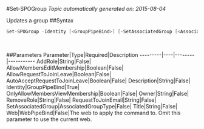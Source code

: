 #Set-SPOGroup
*Topic automatically generated on: 2015-08-04*

Updates a group
##Syntax
```powershell
Set-SPOGroup -Identity [<GroupPipeBind>] [-SetAssociatedGroup [<AssociatedGroupType>]] [-AddRole [<String>]] [-RemoveRole [<String>]] [-Title [<String>]] [-Owner [<String>]] [-Description [<String>]] [-AllowRequestToJoinLeave [<Boolean>]] [-AutoAcceptRequestToJoinLeave [<Boolean>]] [-AllowMembersEditMembership [<Boolean>]] [-OnlyAllowMembersViewMembership [<Boolean>]] [-RequestToJoinEmail [<String>]] [-Web [<WebPipeBind>]]
```
&nbsp;

##Parameters
Parameter|Type|Required|Description
---------|----|--------|-----------
AddRole|String|False|
AllowMembersEditMembership|Boolean|False|
AllowRequestToJoinLeave|Boolean|False|
AutoAcceptRequestToJoinLeave|Boolean|False|
Description|String|False|
Identity|GroupPipeBind|True|
OnlyAllowMembersViewMembership|Boolean|False|
Owner|String|False|
RemoveRole|String|False|
RequestToJoinEmail|String|False|
SetAssociatedGroup|AssociatedGroupType|False|
Title|String|False|
Web|WebPipeBind|False|The web to apply the command to. Omit this parameter to use the current web.

